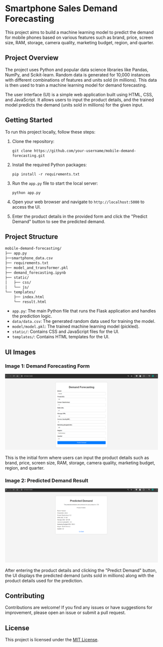 # Smartphone Sales Demand Forecasting

This project aims to build a machine learning model to predict the demand for mobile phones based on various features such as brand, price, screen size, RAM, storage, camera quality, marketing budget, region, and quarter.

## Project Overview

The project uses Python and popular data science libraries like Pandas, NumPy, and Scikit-learn. Random data is generated for 10,000 instances with different combinations of features and units sold (in millions). This data is then used to train a machine learning model for demand forecasting.

The user interface (UI) is a simple web application built using HTML, CSS, and JavaScript. It allows users to input the product details, and the trained model predicts the demand (units sold in millions) for the given input.

## Getting Started

To run this project locally, follow these steps:

1. Clone the repository:
   ```
   git clone https://github.com/your-username/mobile-demand-forecasting.git
   ```

2. Install the required Python packages:
   ```
   pip install -r requirements.txt
   ```

3. Run the `app.py` file to start the local server:
   ```
   python app.py
   ```

4. Open your web browser and navigate to `http://localhost:5000` to access the UI.

5. Enter the product details in the provided form and click the "Predict Demand" button to see the predicted demand.

## Project Structure

```
mobile-demand-forecasting/
├── app.py
├──smartphone_data.csv
├── requirements.txt
├── model_and_transformer.pkl
├── demand_forecasting.ipynb
├── static/
│   ├── css/
│   └── js/
└── templates/
    ├── index.html
    └── result.html
```

- `app.py`: The main Python file that runs the Flask application and handles the prediction logic.
- `data/data.csv`: The generated random data used for training the model.
- `model/model.pkl`: The trained machine learning model (pickled).
- `static/`: Contains CSS and JavaScript files for the UI.
- `templates/`: Contains HTML templates for the UI.

## UI Images

### Image 1: Demand Forecasting Form

![Demand Forecasting Form](demand_forecasting_form.png)

This is the initial form where users can input the product details such as brand, price, screen size, RAM, storage, camera quality, marketing budget, region, and quarter.

### Image 2: Predicted Demand Result

![Predicted Demand Result](predicted_demand_result.png)

After entering the product details and clicking the "Predict Demand" button, the UI displays the predicted demand (units sold in millions) along with the product details used for the prediction.

## Contributing

Contributions are welcome! If you find any issues or have suggestions for improvement, please open an issue or submit a pull request.

## License

This project is licensed under the [MIT License](LICENSE).
